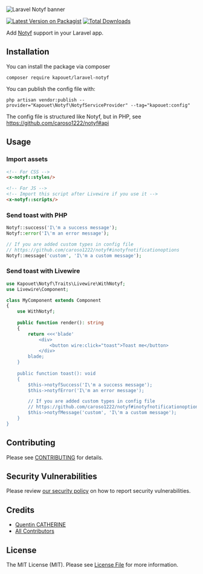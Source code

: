 ![Laravel Notyf banner](https://laravel-og.beyondco.de/Laravel%20Notyf.png?theme=dark&packageManager=composer+require&packageName=kapouet%2Flaravel-notyf&pattern=architect&style=style_1&description=Add+Notyf+support+in+your+Laravel+app&md=1&showWatermark=1&fontSize=100px&images=bell)

[![Latest Version on Packagist](https://img.shields.io/packagist/v/kapouet/laravel-notyf.svg?style=flat-square)](https://packagist.org/packages/kapouet/laravel-notyf)
[![Total Downloads](https://img.shields.io/packagist/dt/kapouet/laravel-notyf.svg?style=flat-square)](https://packagist.org/packages/kapouet/laravel-notyf)

Add [Notyf](https://github.com/caroso1222/notyf) support in your Laravel app.

## Installation

You can install the package via composer

```shell
composer require kapouet/laravel-notyf
```

You can publish the config file with:

```shell
php artisan vendor:publish --provider="Kapouet\Notyf\NotyfServiceProvider" --tag="kapouet:config"
```

The config file is structured like Notyf, but in PHP, see https://github.com/caroso1222/notyf#api

## Usage

### Import assets

```html
<!-- For CSS -->
<x-notyf::styles/>

<!-- For JS -->
<!-- Import this script after Livewire if you use it -->
<x-notyf::scripts/>
```

### Send toast with PHP

```php
Notyf::success('I\'m a success message');
Notyf::error('I\'m an error message');

// If you are added custom types in config file
// https://github.com/caroso1222/notyf#inotyfnotificationoptions
Notyf::message('custom', 'I\'m a custom message');
```

### Send toast with Livewire

```php
use Kapouet\Notyf\Traits\Livewire\WithNotyf;
use Livewire\Component;

class MyComponent extends Component
{
    use WithNotyf;
    
    public function render(): string
    {
        return <<<'blade'
            <div>
                <button wire:click="toast">Toast me</button>
            </div>
        blade;
    }
    
    public function toast(): void
    {
        $this->notyfSuccess('I\'m a success message');
        $this->notyfError('I\'m an error message');

        // If you are added custom types in config file
        // https://github.com/caroso1222/notyf#inotyfnotificationoptions
        $this->notyfMessage('custom', 'I\'m a custom message');
    }
}
```

## Contributing

Please see [CONTRIBUTING](.github/CONTRIBUTING.md) for details.

## Security Vulnerabilities

Please review [our security policy](../../security/policy) on how to report security vulnerabilities.

## Credits

- [Quentin CATHERINE](https://github.com/balsakup)
- [All Contributors](../../contributors)

## License

The MIT License (MIT). Please see [License File](LICENSE.md) for more information.
